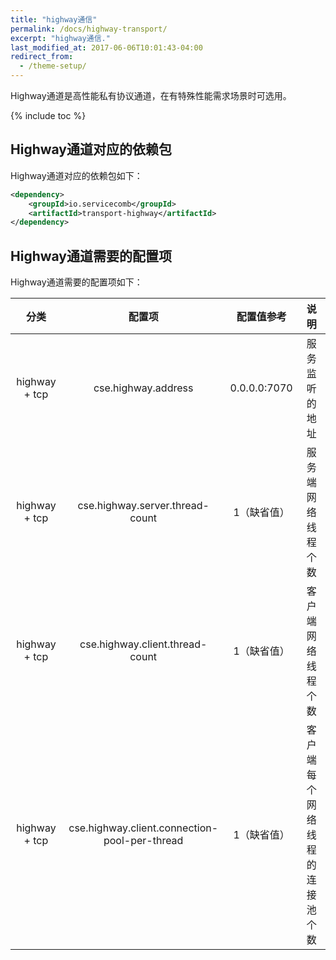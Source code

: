 ```yaml
---
title: "highway通信"
permalink: /docs/highway-transport/
excerpt: "highway通信."
last_modified_at: 2017-06-06T10:01:43-04:00
redirect_from:
  - /theme-setup/
---
```


Highway通道是高性能私有协议通道，在有特殊性能需求场景时可选用。

{% include toc %}

## Highway通道对应的依赖包

Highway通道对应的依赖包如下：

```xml
<dependency>
    <groupId>io.servicecomb</groupId>
    <artifactId>transport-highway</artifactId>
</dependency>
```

## Highway通道需要的配置项

Highway通道需要的配置项如下：


|分类|配置项|配置值参考|说明|
|:-----:|:-----:|:-----:|:-----:|
|highway + tcp|cse.highway.address|0.0.0.0:7070|服务监听的地址|
|highway + tcp|cse.highway.server.thread-count|1（缺省值）|服务端网络线程个数|
|highway + tcp|cse.highway.client.thread-count|1（缺省值）|客户端网络线程个数|
|highway + tcp|cse.highway.client.connection-pool-per-thread|1（缺省值）|客户端每个网络线程的连接池个数|